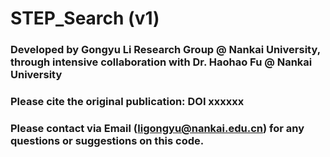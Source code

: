 # STEP_Search (v1)

### Developed by Gongyu Li Research Group @ Nankai University, through intensive collaboration with Dr. Haohao Fu @ Nankai University

### Please cite the original publication: DOI xxxxxx

### Please contact via Email (ligongyu@nankai.edu.cn) for any questions or suggestions on this code.


